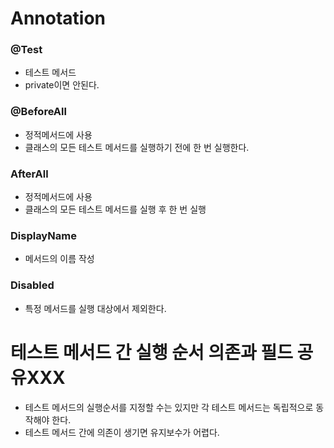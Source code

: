 # Annotation

### @Test
- 테스트 메서드
- private이면 안된다.


### @BeforeAll
- 정적메서드에 사용
- 클래스의 모든 테스트 메서드를 실행하기 전에 한 번 실행한다.

### AfterAll
- 정적메서드에 사용
- 클래스의 모든 테스트 메서드를 실행 후 한 번 실행

### DisplayName
- 메서드의 이름 작성

### Disabled
- 특정 메서드를 실행 대상에서 제외한다.


# 테스트 메서드 간 실행 순서 의존과 필드 공유XXX
- 테스트 메서드의 실행순서를 지정할 수는 있지만 각 테스트 메서드는 독립적으로 동작해야 한다.
- 테스트 메서드 간에 의존이 생기면 유지보수가 어렵다.